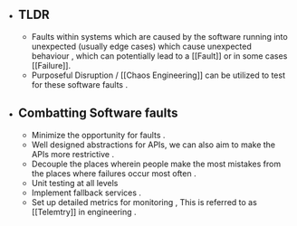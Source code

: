- ## TLDR
	- Faults within systems which are caused by the software running into unexpected (usually edge cases) which cause unexpected behaviour , which can potentially lead to a [[Fault]] or in some cases [[Failure]].  
	- Purposeful Disruption / [[Chaos Engineering]] can be utilized to test for these software faults . 
	
- ## Combatting Software faults
	- Minimize the opportunity for faults . 
	- Well designed abstractions for APIs, we can also aim to make the APIs more restrictive . 
	- Decouple the places wherein people make the most mistakes from the places where failures occur most often . 
	- Unit testing at all levels 
	- Implement fallback services . 
	- Set up detailed metrics for monitoring , This is referred to as [[Telemtry]] in engineering . 